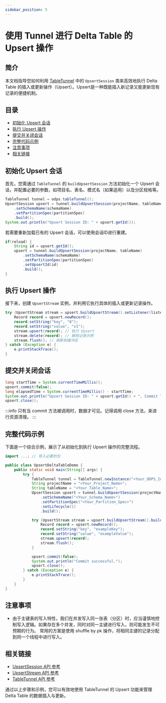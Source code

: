 ```yaml
---
sidebar_position: 5
---
```


# 使用 Tunnel 进行 Delta Table 的 Upsert 操作

## 简介
本文档指导您如何利用 [TableTunnel](../api-reference/tunnel/TableTunnel.md) 中的 `UpsertSession` 类来高效地执行 Delta Table 的插入或更新操作（Upsert）。Upsert是一种既能插入新记录又能更新现有记录的便捷机制。

## 目录
- [初始化 Upsert 会话](#初始化-upsert-会话)
- [执行 Upsert 操作](#执行-upsert-操作)
- [提交并关闭会话](#提交并关闭会话)
- [完整代码示例](#完整代码示例)
- [注意事项](#注意事项)
- [相关链接](#相关链接)

## 初始化 Upsert 会话
首先，您需通过 `TableTunnel` 的 `buildUpsertSession` 方法初始化一个 Upsert 会话，并配置必要的参数，如项目名、表名、模式名（如果适用）以及分区规格等。
```java
TableTunnel tunnel = odps.tableTunnel();
UpsertSession upsert = tunnel.buildUpsertSession(projectName, tableName)
    .setSchemaName(schemaName)
    .setPartitionSpec(partitionSpec)
    .build();
System.out.println("Upsert Session ID: " + upsert.getId());
```
若需要重新加载已有的 Upsert 会话，可以使用会话ID进行重建。
```java
if(reload) {
    String id = upsert.getId();
    upsert = tunnel.buildUpsertSession(projectName, tableName)
        .setSchemaName(schemaName)
        .setPartitionSpec(partitionSpec)
        .setUpsertId(id)
        .build();
}
```

## 执行 Upsert 操作
接下来，创建 `UpsertStream` 实例，并利用它执行具体的插入或更新记录操作。
```java
try (UpsertStream stream = upsert.buildUpsertStream().setListener(listener).build()) {
    Record record = upsert.newRecord();
    record.setString("key", "0");
    record.setString("value", "v1");
    stream.upsert(record); // 执行 Upsert
    stream.delete(record); // 删除记录示例
    stream.flush(); // 刷新到缓冲区
} catch (Exception e) {
    e.printStackTrace();
}
```

## 提交并关闭会话
```java
long startTime = System.currentTimeMillis();
upsert.commit(false);
long elapsedTime = System.currentTimeMillis() - startTime;
System.out.println("Upsert Session ID: " + upsert.getId() + ", Commit Time: " + elapsedTime + "ms");
upsert.close();
```

:::info
只有当 commit 方法被调用时，数据才可见。记得调用 close 方法，来进行资源清理。
:::

## 完整代码示例
下面是一个综合示例，展示了从初始化到执行 Upsert 操作的完整流程。
```java
import ...; // 导入必要的包

public class UpsertDeltaTableDemo {
    public static void main(String[] args) {
        try {
            TableTunnel tunnel = TableTunnel.newInstance("<Your_ODPS_Instance>");
            String projectName = "<Your_Project_Name>";
            String tableName = "<Your_Table_Name>";
            UpsertSession upsert = tunnel.buildUpsertSession(projectName, tableName)
                .setSchemaName("<Your_Schema_Name>")
                .setPartitionSpec("<Your_Partition_Spec>")
                .setLifecycle(1)
                .build();

            try (UpsertStream stream = upsert.buildUpsertStream().build()) {
                Record record = upsert.newRecord();
                record.setString("key", "exampleKey");
                record.setString("value", "exampleValue");
                stream.upsert(record);
                stream.flush();
            }

            upsert.commit(false);
            System.out.println("Commit successful.");
            upsert.close();
        } catch (Exception e) {
            e.printStackTrace();
        }
    }
}
```

## 注意事项
- 由于主键表的写入特性，我们在并发写入同一张表（分区）时，应当谨慎地控制写入逻辑。如果存在多个并发，同时对同一主键进行写入，则可能发生不可预期的行为。
常用的方案是使用 shuffle by pk 操作，将相同主键的记录分配到同一个线程中进行写入。

## 相关链接
- [UpsertSession API 参考](../api-reference/tunnel/UpsertSession.md)
- [UpsertStream API 参考](../api-reference/tunnel/UpsertStream.md)
- [TableTunnel API 参考](../api-reference/tunnel/TableTunnel.md)

通过以上步骤和示例，您可以有效地使用 TableTunnel 的 Upsert 功能来管理 Delta Table 的数据插入与更新。